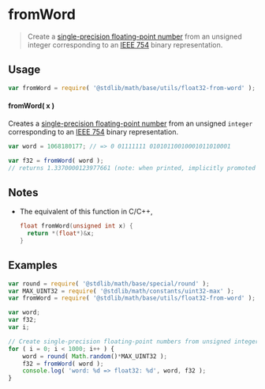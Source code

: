 fromWord
===
> Create a [single-precision floating-point number][ieee754] from an unsigned integer corresponding to an [IEEE 754][ieee754] binary representation.


<!-- <usage> -->
## Usage

``` javascript
var fromWord = require( '@stdlib/math/base/utils/float32-from-word' );
```

#### fromWord( x )

Creates a [single-precision floating-point number][ieee754] from an unsigned `integer` corresponding to an [IEEE 754][ieee754] binary representation.

``` javascript
var word = 1068180177; // => 0 01111111 01010110010001011010001

var f32 = fromWord( word );
// returns 1.3370000123977661 (note: when printed, implicitly promoted to float64)
```
<!-- </usage> -->

<!-- <notes> -->
## Notes

* The equivalent of this function in C/C++,

	``` c
	float fromWord(unsigned int x) {
	  return *(float*)&x;
	}
	```
    
<!-- </notes> -->

<!-- <examples> -->
## Examples

``` javascript
var round = require( '@stdlib/math/base/special/round' );
var MAX_UINT32 = require( '@stdlib/math/constants/uint32-max' );
var fromWord = require( '@stdlib/math/base/utils/float32-from-word' );

var word;
var f32;
var i;

// Create single-precision floating-point numbers from unsigned integers...
for ( i = 0; i < 1000; i++ ) {
	word = round( Math.random()*MAX_UINT32 );
	f32 = fromWord( word );
	console.log( 'word: %d => float32: %d', word, f32 );
}
```
<!-- </examples> -->

<!-- <links> -->
[ieee754]: https://en.wikipedia.org/wiki/IEEE_754-1985
<!-- </links> -->
